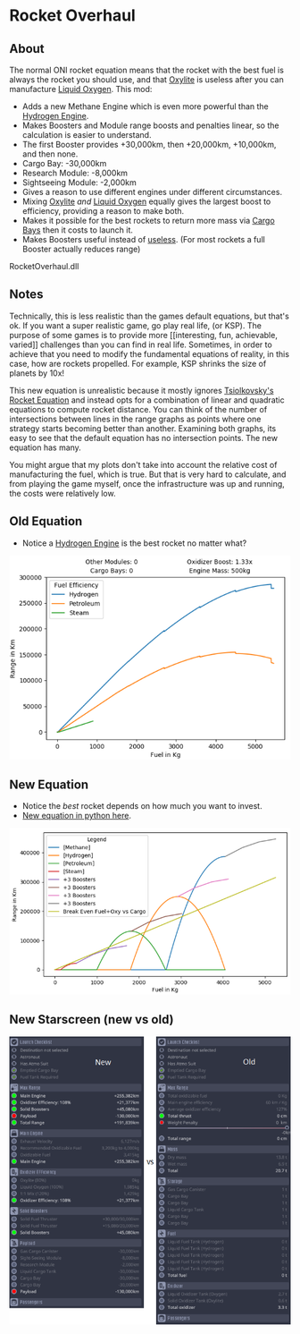 
# Rocket Overhaul

## About
The normal ONI rocket equation means that the rocket with the best fuel is always the rocket you should use, and that [Oxylite](https://oxygennotincluded.gamepedia.com/Oxylite) is useless after you can manufacture [Liquid Oxygen](https://oxygennotincluded.gamepedia.com/Liquid_Oxygen). This mod:
* Adds a new Methane Engine which is even more powerful than the [Hydrogen Engine](https://oxygennotincluded.gamepedia.com/Hydrogen_Engine).
* Makes Boosters and Module range boosts and penalties linear, so the calculation is easier to understand.
* The first Booster provides +30,000km, then +20,000km, +10,000km, and then none.
* Cargo Bay: -30,000km
* Research Module: -8,000km
* Sightseeing Module: -2,000km
* Gives a reason to use different engines under different circumstances.
* Mixing [Oxylite](https://oxygennotincluded.gamepedia.com/Oxylite) _and_ [Liquid Oxygen](https://oxygennotincluded.gamepedia.com/Liquid_Oxygen) equally gives the largest boost to efficiency, providing a reason to make both.
* Makes it possible for the best rockets to return more mass via [Cargo Bays](https://oxygennotincluded.gamepedia.com/Cargo_Bay) then it costs to launch it.
* Makes Boosters useful instead of [useless](https://forums.kleientertainment.com/forums/topic/97074-solid-booster-useless-solved/).  (For most rockets a full Booster actually reduces range)


RocketOverhaul.dll


## Notes
Technically, this is less realistic than the games default equations, but that's ok. If you want a super realistic game, go play real life, (or KSP). The purpose of some games is to provide more [[interesting, fun, achievable, varied]] challenges than you can find in real life. Sometimes, in order to achieve that you need to modify the fundamental equations of reality, in this case, how are rockets propelled. For example, KSP shrinks the size of planets by 10x!

This new equation is unrealistic because it mostly ignores [Tsiolkovsky's Rocket Equation](https://en.wikipedia.org/wiki/Tsiolkovsky_rocket_equation) and instead opts for a combination of linear and quadratic equations to compute rocket distance. You can think of the number of intersections between lines in the range graphs as points where one strategy starts becoming better than another. Examining both graphs, its easy to see that the default equation has no intersection points. The new equation has many.

You might argue that my plots don't take into account the relative cost of manufacturing the fuel, which is true. But that is very hard to calculate, and from playing the game myself, once the infrastructure was up and running, the costs were relatively low.

## Old Equation
* Notice a [Hydrogen Engine](https://oxygennotincluded.gamepedia.com/Hydrogen_Engine) is the best rocket no matter what?

![rocket efficiency graph](/images/rocket_distance.png "The green line is the rocket with your mom on it.")

## New Equation
* Notice the _best_ rocket depends on how much you want to invest.
* [New equation in python here](/dev_utils#rocket-overhaul-mod-distance-rocket_distance_overhaulpy).

![new rocket efficiency graph](/images/new_equation.png "Just kidding about the rocket with your mom on it. That rocket was never built due to budget concerns.")

## New Starscreen (new vs old)
![new_starscreen](/images/compare_screen.png "No more jokes. Download my mod.")
